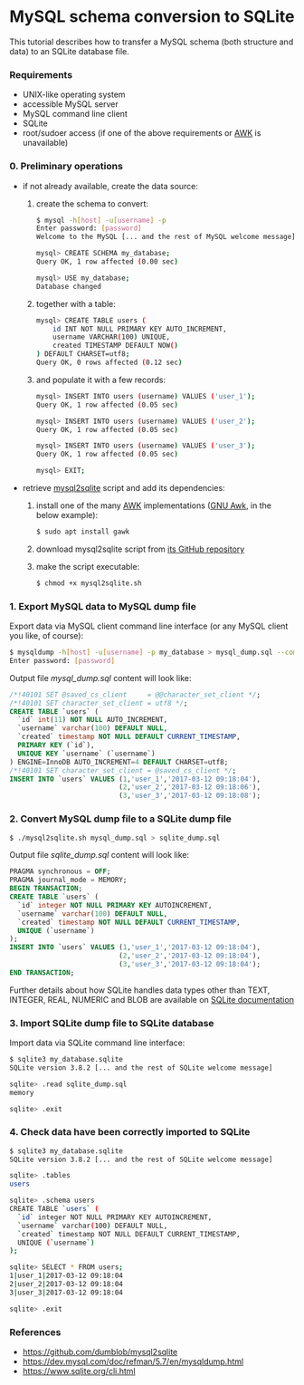 # MySQL schema conversion to SQLite

This tutorial describes how to transfer a MySQL schema (both structure and data) to an SQLite database file.

### Requirements

* UNIX-like operating system
* accessible MySQL server
* MySQL command line client
* SQLite
* root/sudoer access (if one of the above requirements or [AWK](https://en.wikipedia.org/wiki/AWK) is unavailable)

### 0. Preliminary operations

* if not already available, create the data source:

    1. create the schema to convert:

        ```bash
        $ mysql -h[host] -u[username] -p
        Enter password: [password]
        Welcome to the MySQL [... and the rest of MySQL welcome message]
        ```
        
        ```bash
        mysql> CREATE SCHEMA my_database;
        Query OK, 1 row affected (0.00 sec)
        
        mysql> USE my_database;
        Database changed
        ```

    1. together with a table:

        ```bash
        mysql> CREATE TABLE users (
            id INT NOT NULL PRIMARY KEY AUTO_INCREMENT,
            username VARCHAR(100) UNIQUE,
            created TIMESTAMP DEFAULT NOW()
        ) DEFAULT CHARSET=utf8;
        Query OK, 0 rows affected (0.12 sec)
        ```

    1. and populate it with a few records:

        ```bash
        mysql> INSERT INTO users (username) VALUES ('user_1');
        Query OK, 1 row affected (0.05 sec)
        
        mysql> INSERT INTO users (username) VALUES ('user_2');
        Query OK, 1 row affected (0.05 sec)
        
        mysql> INSERT INTO users (username) VALUES ('user_3');
        Query OK, 1 row affected (0.05 sec)
        ```

        ```bash
        mysql> EXIT;
        ```

* retrieve [mysql2sqlite](https://github.com/dumblob/mysql2sqlite) script and add its dependencies:

    1. install one of the many [AWK](https://en.wikipedia.org/wiki/AWK) implementations ([GNU Awk](https://www.gnu.org/software/gawk/), in the below example):

        ```bash
        $ sudo apt install gawk
        ```

    1. download mysql2sqlite script from [its GitHub repository](https://github.com/dumblob/mysql2sqlite)

    1. make the script executable:

        ```bash
        $ chmod +x mysql2sqlite.sh
        ```

### 1. Export MySQL data to MySQL dump file

Export data via MySQL client command line interface (or any MySQL client you like, of course):

```bash
$ mysqldump -h[host] -u[username] -p my_database > mysql_dump.sql --compact
Enter password: [password]
```

Output file *mysql_dump.sql* content will look like:

```sql
/*!40101 SET @saved_cs_client     = @@character_set_client */;
/*!40101 SET character_set_client = utf8 */;
CREATE TABLE `users` (
  `id` int(11) NOT NULL AUTO_INCREMENT,
  `username` varchar(100) DEFAULT NULL,
  `created` timestamp NOT NULL DEFAULT CURRENT_TIMESTAMP,
  PRIMARY KEY (`id`),
  UNIQUE KEY `username` (`username`)
) ENGINE=InnoDB AUTO_INCREMENT=4 DEFAULT CHARSET=utf8;
/*!40101 SET character_set_client = @saved_cs_client */;
INSERT INTO `users` VALUES (1,'user_1','2017-03-12 09:18:04'),
                           (2,'user_2','2017-03-12 09:18:06'),
                           (3,'user_3','2017-03-12 09:18:08');
```

### 2. Convert MySQL dump file to a SQLite dump file

```bash
$ ./mysql2sqlite.sh mysql_dump.sql > sqlite_dump.sql
```

Output file *sqlite_dump.sql* content will look like:

```sql
PRAGMA synchronous = OFF;
PRAGMA journal_mode = MEMORY;
BEGIN TRANSACTION;
CREATE TABLE `users` (
  `id` integer NOT NULL PRIMARY KEY AUTOINCREMENT,
  `username` varchar(100) DEFAULT NULL,
  `created` timestamp NOT NULL DEFAULT CURRENT_TIMESTAMP,
  UNIQUE (`username`)
);
INSERT INTO `users` VALUES (1,'user_1','2017-03-12 09:18:04'),
                           (2,'user_2','2017-03-12 09:18:04'),
                           (3,'user_3','2017-03-12 09:18:04');
END TRANSACTION;
```

Further details about how SQLite handles data types other than TEXT, INTEGER, REAL, NUMERIC and BLOB are available on [SQLite documentation](https://www.sqlite.org/datatype3.html#type_affinity)

### 3. Import SQLite dump file to SQLite database

Import data via SQLite command line interface:

```bash
$ sqlite3 my_database.sqlite
SQLite version 3.8.2 [... and the rest of SQLite welcome message]

sqlite> .read sqlite_dump.sql
memory

sqlite> .exit
```

### 4. Check data have been correctly imported to SQLite

```bash
$ sqlite3 my_database.sqlite
SQLite version 3.8.2 [... and the rest of SQLite welcome message]

sqlite> .tables
users

sqlite> .schema users
CREATE TABLE `users` (
  `id` integer NOT NULL PRIMARY KEY AUTOINCREMENT,
  `username` varchar(100) DEFAULT NULL,
  `created` timestamp NOT NULL DEFAULT CURRENT_TIMESTAMP,
  UNIQUE (`username`)
);

sqlite> SELECT * FROM users;
1|user_1|2017-03-12 09:18:04
2|user_2|2017-03-12 09:18:04
3|user_3|2017-03-12 09:18:04

sqlite> .exit
```


### References

* https://github.com/dumblob/mysql2sqlite
* https://dev.mysql.com/doc/refman/5.7/en/mysqldump.html
* https://www.sqlite.org/cli.html